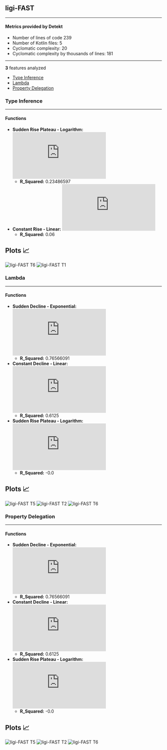 ## ligi-FAST
----
#### Metrics provided by Detekt
* Number of lines of code 239
* Number of Kotlin files: 5
* Cyclomatic complexity: 20
* Cyclomatic complexity by thousands of lines: 181 

----
**3** features analyzed

*	<a href="#type_inference">Type Inference</a> 
*	<a href="#lambda">Lambda</a> 
*	<a href="#property_delegation">Property Delegation</a> 


### <a name="type_inference">Type Inference</a>
----
#### Functions
* **Sudden Rise Plateau - Logarithm:** ![equation](http://latex.codecogs.com/svg.latex?0.633869%5Clog_%7B58.217381%7D%28x%29%20&plus;%2019.499038)
    * **R_Squared:** 0.23486597
* **Constant Rise - Linear:** ![equation](http://latex.codecogs.com/svg.latex?0.004898x%20&plus;%2019.836735)
    * **R_Squared:** 0.06

**Plots** :chart_with_upwards_trend:
-----

![ligi-FAST T6](../plots/ligi-FAST_type_inference_T6.png)
![ligi-FAST T1](../plots/ligi-FAST_type_inference_T1.png)
### <a name="lambda">Lambda</a>
----
#### Functions
* **Sudden Decline - Exponential:** ![equation](http://latex.codecogs.com/svg.latex?6.875936x%5E%7B0.934697%7D%20&plus;%204.837963)
    * **R_Squared:** 0.76566091
* **Constant Decline - Linear:** ![equation](http://latex.codecogs.com/svg.latex?-0.025x%20&plus;%205.910714)
    * **R_Squared:** 0.6125
* **Sudden Rise Plateau - Logarithm:** ![equation](http://latex.codecogs.com/svg.latex?0.0%5Clog_%7B110.79718%7D%28x%29%20&plus;%205.285714)
    * **R_Squared:** -0.0

**Plots** :chart_with_upwards_trend:
-----

![ligi-FAST T5](../plots/ligi-FAST_lambda_T5.png)
![ligi-FAST T2](../plots/ligi-FAST_lambda_T2.png)
![ligi-FAST T6](../plots/ligi-FAST_lambda_T6.png)
### <a name="property_delegation">Property Delegation</a>
----
#### Functions
* **Sudden Decline - Exponential:** ![equation](http://latex.codecogs.com/svg.latex?6.875936x%5E%7B0.934697%7D%20&plus;%204.837963)
    * **R_Squared:** 0.76566091
* **Constant Decline - Linear:** ![equation](http://latex.codecogs.com/svg.latex?-0.025x%20&plus;%205.910714)
    * **R_Squared:** 0.6125
* **Sudden Rise Plateau - Logarithm:** ![equation](http://latex.codecogs.com/svg.latex?0.0%5Clog_%7B110.79718%7D%28x%29%20&plus;%205.285714)
    * **R_Squared:** -0.0

**Plots** :chart_with_upwards_trend:
-----

![ligi-FAST T5](../plots/ligi-FAST_property_delegation_T5.png)
![ligi-FAST T2](../plots/ligi-FAST_property_delegation_T2.png)
![ligi-FAST T6](../plots/ligi-FAST_property_delegation_T6.png)
